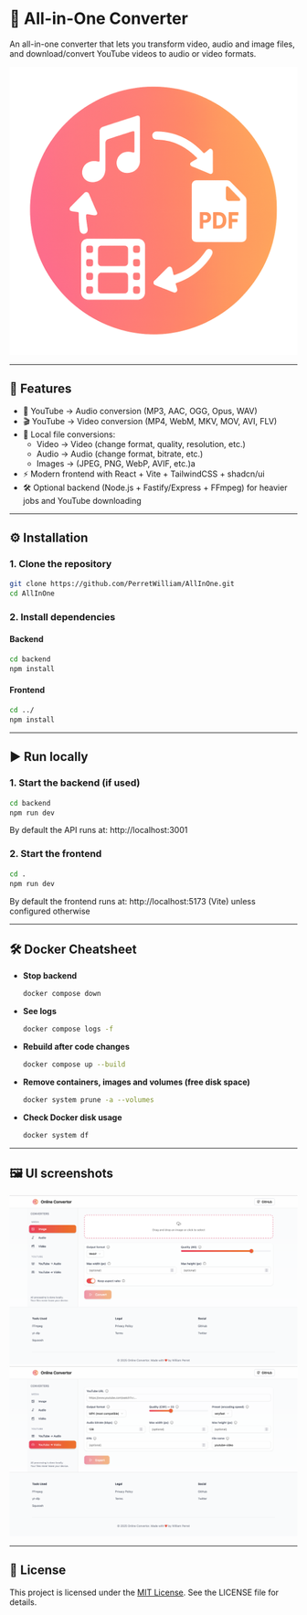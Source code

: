 # 🔄 All-in-One Converter

An all-in-one converter that lets you transform video, audio and image files, and download/convert YouTube videos to audio or video formats.

![Logo](./img/logo.png)

---

## 🚀 Features

- 🎵 YouTube → Audio conversion (MP3, AAC, OGG, Opus, WAV)
- 🎬 YouTube → Video conversion (MP4, WebM, MKV, MOV, AVI, FLV)
- 📂 Local file conversions:
  - Video → Video (change format, quality, resolution, etc.)
  - Audio → Audio (change format, bitrate, etc.)
  - Images → (JPEG, PNG, WebP, AVIF, etc.)a
- ⚡ Modern frontend with React + Vite + TailwindCSS + shadcn/ui
- 🛠️ Optional backend (Node.js + Fastify/Express + FFmpeg) for heavier jobs and YouTube downloading

---

## ⚙️ Installation

### 1. Clone the repository

```bash
git clone https://github.com/PerretWilliam/AllInOne.git
cd AllInOne
```

### 2. Install dependencies

#### Backend

```bash
cd backend
npm install
```

#### Frontend

```bash
cd ../
npm install
```

---

## ▶️ Run locally

### 1. Start the backend (if used)

```bash
cd backend
npm run dev
```

By default the API runs at: http://localhost:3001

### 2. Start the frontend

```bash
cd .
npm run dev
```

By default the frontend runs at: http://localhost:5173 (Vite) unless configured otherwise

---

## 🛠️ Docker Cheatsheet

- **Stop backend**

  ```bash
  docker compose down
  ```

- **See logs**

  ```bash
  docker compose logs -f
  ```

- **Rebuild after code changes**

  ```bash
  docker compose up --build
  ```

- **Remove containers, images and volumes (free disk space)**

  ```bash
  docker system prune -a --volumes
  ```

- **Check Docker disk usage**
  ```bash
  docker system df
  ```

---

## 🖼️ UI screenshots

![image-conv](./img/image-conv.png)
![ytdlVideo-conv](./img/ytdlVideo-conv.png)

---

## 📜 License

This project is licensed under the [MIT License](LICENSE). See the LICENSE file for details.
